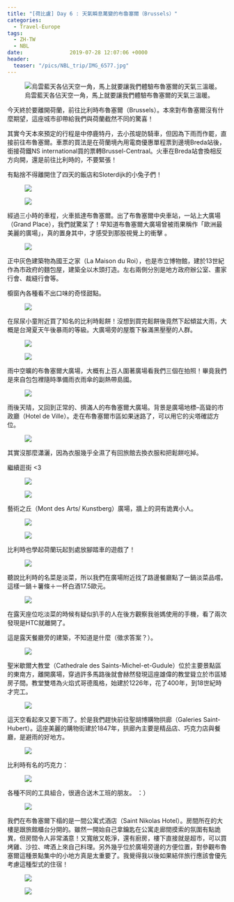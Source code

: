 ```yaml
---
title: "[荷比盧] Day 6 : 天氣瞬息萬變的布魯塞爾（Brussels）"
categories:
  - Travel-Europe
tags:
  - ZH-TW
  - NBL
date:               2019-07-28 12:07:06 +0000
header:
  teaser: "/pics/NBL_trip/IMG_6577.jpg"
---
```

<figure style="width: 100%" class="align-center">
<img src="/pics/NBL_trip/IMG_6577.jpg" alt="烏雲藍天各佔天空一角，馬上就要讓我們體驗布魯塞爾的天氣三溫暖。">
<figcaption>烏雲藍天各佔天空一角，馬上就要讓我們體驗布魯塞爾的天氣三溫暖。</figcaption>
</figure>

今天終於要離開荷蘭，前往比利時布魯塞爾（Brussels）。本來對布魯塞爾沒有什麼期望，這座城市卻帶給我們與荷蘭截然不同的驚喜！

其實今天本來預定的行程是中停鹿特丹，去小孩堤防騎車，但因為下雨而作罷，直接前往布魯塞爾。車票的買法是在荷蘭境內用電商優惠單程票到邊境Breda站後，銜接荷鐵NS international買的票轉Brussel-Centraal。火車在Breda站會換相反方向開，還是前往比利時的，不要緊張！

有點捨不得離開住了四天的飯店和Sloterdijk的小兔子們！
<figure style="width: 100%" class="align-center">
<img src="/pics/NBL_trip/2019720_190727_0002.jpg">
</figure>
<figure style="width: 100%" class="align-center">
<img src="/pics/NBL_trip/2019720_190727_0004.jpg">
</figure>

經過三小時的車程，火車抵達布魯塞爾。出了布魯塞爾中央車站，一站上大廣場（Grand Place），我們就驚呆了！早知道布魯塞爾大廣場曾被雨果稱作「歐洲最美麗的廣場」，真的置身其中，才感受到那股視覺上的衝擊 。
<figure style="width: 100%" class="align-center">
<img src="/pics/NBL_trip/IMG_6551.jpg">
</figure>


正中灰色建築物為國王之家（La Maison du Roi），也是市立博物館，建於13世紀作為市政府的麵包屋，建築全以木頭打造。左右兩側分別是地方政府辦公室、畫家行會、裁縫行會等。

櫥窗內各種看不出口味的奇怪甜點。
<figure style="width: 100%" class="align-center">
<img src="/pics/NBL_trip/2019720_190727_0024.jpg">
</figure>

在尿尿小童附近買了知名的比利時鬆餅！沒想到買完鬆餅後竟然下起傾盆大雨，大概是台灣夏天午後暴雨的等級。大廣場旁的屋簷下躲滿黑壓壓的人群。
<figure style="width: 100%" class="align-center">
<img src="/pics/NBL_trip/IMG_6537.jpg">
</figure>
<figure style="width: 80%" class="align-center">
<img src="/pics/NBL_trip/IMG_6540.jpg">
</figure>

雨中空曠的布魯塞爾大廣場，大概有上百人圍著廣場看我們三個在拍照！畢竟我們是來自包包裡隨時準備雨衣雨傘的副熱帶島國。
<figure style="width: 100%" class="align-center">
<img src="/pics/NBL_trip/IMG_6542.jpg">
</figure>


雨後天晴，又回到正常的、擠滿人的布魯塞爾大廣場。背景是廣場地標–高聳的市政廳（Hotel de Ville）。走在布魯塞爾市區如果迷路了，可以用它的尖塔確認方位。
<figure style="width: 80%" class="align-center">
<img src="/pics/NBL_trip/2019720_190727_0049.jpg">
</figure>


其實沒那麼瀟灑，因為衣服幾乎全濕了有回旅館去換衣服和把鬆餅吃掉。



繼續逛街 <3
<figure style="width: 80%" class="align-center">
<img src="/pics/NBL_trip/2019720_190727_0027.jpg">
</figure>
<figure style="width: 80%" class="align-center">
<img src="/pics/NBL_trip/2019720_190727_0047.jpg">
</figure>



藝術之丘（Mont des Arts/ Kunstberg）廣場，牆上的洞有詭異小人。
<figure style="width: 80%" class="align-center">
<img src="/pics/NBL_trip/2019720_190727_0035.jpg">
</figure>
<figure style="width: 80%" class="align-center">
<img src="/pics/NBL_trip/2019720_190727_0033.jpg">
</figure>

比利時也學起荷蘭玩起到處放腳踏車的遊戲了！
<figure style="width: 100%" class="align-center">
<img src="/pics/NBL_trip/IMG_6578.jpg">
</figure>



聽說比利時的名菜是淡菜，所以我們在廣場附近找了路邊餐廳點了一鍋淡菜品嚐。這樣一鍋＋薯條＋一杯白酒17.5歐元。
<figure style="width: 100%" class="align-center">
<img src="/pics/NBL_trip/IMG_6604.jpg">
</figure>


在露天座位吃淡菜的時候有疑似扒手的人在後方觀察我爸媽使用的手機，看了兩次發現是HTC就離開了。

這是露天餐廳旁的建築，不知道是什麼（徵求答案？）。
<figure style="width: 100%" class="align-center">
<img src="/pics/NBL_trip/IMG_6601.jpg">
</figure>

聖米歇爾大教堂（Cathedrale des Saints-Michel-et-Gudule）位於主要景點區的東南方，離開廣場，穿過許多馬路後就會赫然發現這座雄偉的教堂聳立於市區矮房子間。教堂雙塔為火焰式哥德風格，始建於1226年，花了400年，到18世紀時才完工。
<figure style="width: 80%" class="align-center">
<img src="/pics/NBL_trip/2019720_190727_0056.jpg">
</figure>


這天空看起來又要下雨了。於是我們趕快前往聖胡博購物拱廊（Galeries Saint-Hubert）。這座美麗的購物街建於1847年，拱廊內主要是精品店、巧克力店與餐廳，是避雨的好地方。
<figure style="width: 80%" class="align-center">
<img src="/pics/NBL_trip/IMG_6590.jpg">
</figure>


比利時有名的巧克力：
<figure style="width: 100%" class="align-center">
<img src="/pics/NBL_trip/IMG_6595.jpg">
</figure>


各種不同的工具組合，很適合送木工班的朋友。 ：）
<figure style="width: 100%" class="align-center">
<img src="/pics/NBL_trip/2019720_190727_0038.jpg">
</figure>


我們在布魯塞爾下榻的是一間公寓式酒店（Saint Nikolas Hotel）。房間所在的大樓是跟旅館櫃台分開的。雖然一開始自己拿鑰匙在公寓走廊間摸索的氛圍有點詭異，但房間令人非常滿意！又寬敞又乾淨，還有廚房，樓下直接就是超市，可以買烤雞、沙拉、啤酒上來自己料理。另外幾乎位於廣場旁邊的方便位置，對參觀布魯塞爾這種景點集中的小地方真是太重要了。我覺得我以後如果結伴旅行應該會優先考慮這種型式的住宿！
<figure style="width: 100%" class="align-center">
<img src="/pics/NBL_trip/IMG_6528.jpg">
</figure>
<figure style="width: 100%" class="align-center">
<img src="/pics/NBL_trip/IMG_6545.jpg">
</figure>
